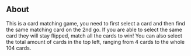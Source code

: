 ## About

This is a card matching game, you need to first select a card and then find the same matching card on the 2nd go. If you are able to select the same card they will stay flipped, match all the cards to win! You can also select the total amount of cards in the top left, ranging from 4 cards to the whole 104 cards.
